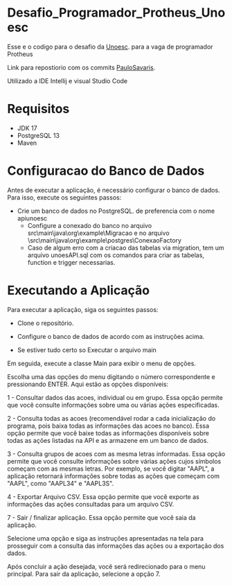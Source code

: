 # Desafio_Programador_Protheus_Unoesc

Esse e o codigo para o desafio da [Unoesc](https://www.unoesc.edu.br/). para a vaga de programador Protheus

Link para repostiorio com os commits [PauloSavaris](https://github.com/paulosavaris/Desafio_Programador_Protheus_Unoesc).

Utilizado a IDE Intellij e visual Studio Code

# Requisitos
- JDK 17
- PostgreSQL 13
- Maven

# Configuracao do Banco de Dados

Antes de executar a aplicação, é necessário configurar o banco de dados. Para isso, execute os seguintes passos:

- Crie um banco de dados no PostgreSQL. de preferencia com o nome apiunoesc
  - Configure a conexado do banco no arquivo src\main\java\org\example\Migracao e no arquivo \src\main\java\org\example\postgres\ConexaoFactory
  - Caso de algum erro com a criacao das tabelas via migration, tem um arquivo unoesAPI.sql com os comandos para criar as tabelas, function e trigger necessarias.

# Executando a Aplicação
Para executar a aplicação, siga os seguintes passos:

- Clone o repositório.
- Configure o banco de dados de acordo com as instruções acima.

- Se estiver tudo certo so Executar o arquivo main

Em seguida, execute a classe Main para exibir o menu de opções.

Escolha uma das opções do menu digitando o número correspondente e pressionando ENTER. Aqui estão as opções disponíveis:

1 - Consultar dados das acoes, individual ou em grupo. Essa opção permite que você consulte informações sobre uma ou várias ações especificadas.

2 - Consulta todas as acoes (recomendável rodar a cada inicialização do programa, pois baixa todas as informações das acoes no banco). Essa opção permite que você baixe todas as informações disponíveis sobre todas as ações listadas na API e as armazene em um banco de dados.

3 - Consulta grupos de acoes com as mesma letras informadas. Essa opção permite que você consulte informações sobre várias ações cujos símbolos começam com as mesmas letras. Por exemplo, se você digitar "AAPL", a aplicação retornará informações sobre todas as ações que começam com "AAPL", como "AAPL34" e "AAPL3S".

4 - Exportar Arquivo CSV. Essa opção permite que você exporte as informações das ações consultadas para um arquivo CSV.

7 - Sair / finalizar aplicação. Essa opção permite que você saia da aplicação.

Selecione uma opção e siga as instruções apresentadas na tela para prosseguir com a consulta das informações das ações ou a exportação dos dados.

Após concluir a ação desejada, você será redirecionado para o menu principal. Para sair da aplicação, selecione a opção 7.

